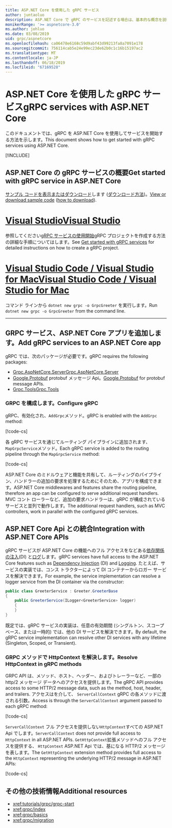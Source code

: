```yaml
---
title: ASP.NET Core を使用した gRPC サービス
author: juntaoluo
description: ASP.NET Core で gRPC のサービスを記述する場合は、基本的な概念を説明します。
monikerRange: '>= aspnetcore-3.0'
ms.author: johluo
ms.date: 03/08/2019
uid: grpc/aspnetcore
ms.openlocfilehash: ca06478e6168c59d9abf43d99213fa8a7091e178
ms.sourcegitcommit: 756114cab5e24e99ec23de62b0c1c16b15197ac2
ms.translationtype: MT
ms.contentlocale: ja-JP
ms.lasthandoff: 06/18/2019
ms.locfileid: "67169528"
---
```

# <a name="grpc-services-with-aspnet-core"></a><span data-ttu-id="ab56f-103">ASP.NET Core を使用した gRPC サービス</span><span class="sxs-lookup"><span data-stu-id="ab56f-103">gRPC services with ASP.NET Core</span></span>

<span data-ttu-id="ab56f-104">このドキュメントでは、gRPC を ASP.NET Core を使用してサービスを開始する方法を示します。</span><span class="sxs-lookup"><span data-stu-id="ab56f-104">This document shows how to get started with gRPC services using ASP.NET Core.</span></span>

[!INCLUDE[](~/includes/net-core-prereqs-all-3.0.md)]

## <a name="get-started-with-grpc-service-in-aspnet-core"></a><span data-ttu-id="ab56f-105">ASP.NET Core の gRPC サービスの概要</span><span class="sxs-lookup"><span data-stu-id="ab56f-105">Get started with gRPC service in ASP.NET Core</span></span>

<span data-ttu-id="ab56f-106">[サンプル コードを表示またはダウンロード](https://github.com/aspnet/AspNetCore.Docs/tree/master/aspnetcore/tutorials/grpc/grpc-start/sample)します ([ダウンロード方法](xref:index#how-to-download-a-sample))。</span><span class="sxs-lookup"><span data-stu-id="ab56f-106">[View or download sample code](https://github.com/aspnet/AspNetCore.Docs/tree/master/aspnetcore/tutorials/grpc/grpc-start/sample) ([how to download](xref:index#how-to-download-a-sample)).</span></span>

# <a name="visual-studiotabvisual-studio"></a>[<span data-ttu-id="ab56f-107">Visual Studio</span><span class="sxs-lookup"><span data-stu-id="ab56f-107">Visual Studio</span></span>](#tab/visual-studio)

<span data-ttu-id="ab56f-108">参照してください[gRPC サービスの使用開始](xref:tutorials/grpc/grpc-start)gRPC プロジェクトを作成する方法の詳細な手順についてはします。</span><span class="sxs-lookup"><span data-stu-id="ab56f-108">See [Get started with gRPC services](xref:tutorials/grpc/grpc-start) for detailed instructions on how to create a gRPC project.</span></span>

# <a name="visual-studio-code--visual-studio-for-mactabvisual-studio-codevisual-studio-mac"></a>[<span data-ttu-id="ab56f-109">Visual Studio Code / Visual Studio for Mac</span><span class="sxs-lookup"><span data-stu-id="ab56f-109">Visual Studio Code / Visual Studio for Mac</span></span>](#tab/visual-studio-code+visual-studio-mac)

<span data-ttu-id="ab56f-110">コマンド ラインから `dotnet new grpc -o GrpcGreeter` を実行します。</span><span class="sxs-lookup"><span data-stu-id="ab56f-110">Run `dotnet new grpc -o GrpcGreeter` from the command line.</span></span>

---

## <a name="add-grpc-services-to-an-aspnet-core-app"></a><span data-ttu-id="ab56f-111">GRPC サービス、ASP.NET Core アプリを追加します。</span><span class="sxs-lookup"><span data-stu-id="ab56f-111">Add gRPC services to an ASP.NET Core app</span></span>

<span data-ttu-id="ab56f-112">gRPC では、次のパッケージが必要です。</span><span class="sxs-lookup"><span data-stu-id="ab56f-112">gRPC requires the following packages:</span></span>

* [<span data-ttu-id="ab56f-113">Grpc.AspNetCore.Server</span><span class="sxs-lookup"><span data-stu-id="ab56f-113">Grpc.AspNetCore.Server</span></span>](https://www.nuget.org/packages/Grpc.AspNetCore.Server)
* <span data-ttu-id="ab56f-114">[Google.Protobuf](https://www.nuget.org/packages/Google.Protobuf/) protobuf メッセージ Api。</span><span class="sxs-lookup"><span data-stu-id="ab56f-114">[Google.Protobuf](https://www.nuget.org/packages/Google.Protobuf/) for protobuf message APIs.</span></span>
* [<span data-ttu-id="ab56f-115">Grpc.Tools</span><span class="sxs-lookup"><span data-stu-id="ab56f-115">Grpc.Tools</span></span>](https://www.nuget.org/packages/Grpc.Tools/)

### <a name="configure-grpc"></a><span data-ttu-id="ab56f-116">GRPC を構成します。</span><span class="sxs-lookup"><span data-stu-id="ab56f-116">Configure gRPC</span></span>

<span data-ttu-id="ab56f-117">gRPC、有効化され、`AddGrpc`メソッド。</span><span class="sxs-lookup"><span data-stu-id="ab56f-117">gRPC is enabled with the `AddGrpc` method:</span></span>

[!code-cs[](~/tutorials/grpc/grpc-start/sample/GrpcGreeter/Startup.cs?name=snippet&highlight=7)]

<span data-ttu-id="ab56f-118">各 gRPC サービスを通じてルーティング パイプラインに追加されます、`MapGrpcService`メソッド。</span><span class="sxs-lookup"><span data-stu-id="ab56f-118">Each gRPC service is added to the routing pipeline through the `MapGrpcService` method:</span></span>

[!code-cs[](~/tutorials/grpc/grpc-start/sample/GrpcGreeter/Startup.cs?name=snippet&highlight=24)]

<span data-ttu-id="ab56f-119">ASP.NET Core のミドルウェアと機能を共有して、ルーティングのパイプライン、ハンドラーの追加の要求を処理するためにそのため、アプリを構成できます。</span><span class="sxs-lookup"><span data-stu-id="ab56f-119">ASP.NET Core middlewares and features share the routing pipeline, therefore an app can be configured to serve additional request handlers.</span></span> <span data-ttu-id="ab56f-120">MVC コント ローラーなど、追加の要求ハンドラーは、gRPC が構成されているサービスと並列で動作します。</span><span class="sxs-lookup"><span data-stu-id="ab56f-120">The additional request handlers, such as MVC controllers, work in parallel with the configured gRPC services.</span></span>

## <a name="integration-with-aspnet-core-apis"></a><span data-ttu-id="ab56f-121">ASP.NET Core Api との統合</span><span class="sxs-lookup"><span data-stu-id="ab56f-121">Integration with ASP.NET Core APIs</span></span>

<span data-ttu-id="ab56f-122">gRPC サービスが ASP.NET Core の機能へのフル アクセスをなどある[依存関係の注入](xref:fundamentals/dependency-injection)(DI) と[ログ](xref:fundamentals/logging/index)します。</span><span class="sxs-lookup"><span data-stu-id="ab56f-122">gRPC services have full access to the ASP.NET Core features such as [Dependency Injection](xref:fundamentals/dependency-injection) (DI) and [Logging](xref:fundamentals/logging/index).</span></span> <span data-ttu-id="ab56f-123">たとえば、サービスの実装では、コンス トラクターによって DI コンテナーからロガー サービスを解決できます。</span><span class="sxs-lookup"><span data-stu-id="ab56f-123">For example, the service implementation can resolve a logger service from the DI container via the constructor:</span></span>

```csharp
public class GreeterService : Greeter.GreeterBase
{
    public GreeterService(ILogger<GreeterService> logger)
    {
    }
}
```

<span data-ttu-id="ab56f-124">既定では、gRPC サービスの実装は、任意の有効期間 (シングルトン、スコープ ベース、または一時的) では、他の DI サービスを解決できます。</span><span class="sxs-lookup"><span data-stu-id="ab56f-124">By default, the gRPC service implementation can resolve other DI services with any lifetime (Singleton, Scoped, or Transient).</span></span>

### <a name="resolve-httpcontext-in-grpc-methods"></a><span data-ttu-id="ab56f-125">GRPC メソッドで HttpContext を解決します。</span><span class="sxs-lookup"><span data-stu-id="ab56f-125">Resolve HttpContext in gRPC methods</span></span>

<span data-ttu-id="ab56f-126">GRPC API は、メソッド、ホスト、ヘッダー、およびトレーラーなど、一部の http/2 メッセージ データへのアクセスを提供します。</span><span class="sxs-lookup"><span data-stu-id="ab56f-126">The gRPC API provides access to some HTTP/2 message data, such as the method, host, header, and trailers.</span></span> <span data-ttu-id="ab56f-127">アクセスはを介して、 `ServerCallContext` gRPC の各メソッドに渡される引数。</span><span class="sxs-lookup"><span data-stu-id="ab56f-127">Access is through the `ServerCallContext` argument passed to each gRPC method:</span></span>

[!code-cs[](~/tutorials/grpc/grpc-start/sample/GrpcGreeter/Services/GreeterService.cs?highlight=3-4&name=snippet)]

<span data-ttu-id="ab56f-128">`ServerCallContext` フル アクセスを提供しない`HttpContext`すべての ASP.NET Api でします。</span><span class="sxs-lookup"><span data-stu-id="ab56f-128">`ServerCallContext` does not provide full access to `HttpContext` in all ASP.NET APIs.</span></span> <span data-ttu-id="ab56f-129">`GetHttpContext`拡張メソッドへのフル アクセスを提供する、 `HttpContext` ASP.NET Api では、基になる HTTP/2 メッセージを表します。</span><span class="sxs-lookup"><span data-stu-id="ab56f-129">The `GetHttpContext` extension method provides full access to the `HttpContext` representing the underlying HTTP/2 message in ASP.NET APIs:</span></span>

[!code-cs[](~/tutorials/grpc/grpc-start/sample/GrpcGreeter/Services/GreeterService.cs?name=snippet)]

## <a name="additional-resources"></a><span data-ttu-id="ab56f-130">その他の技術情報</span><span class="sxs-lookup"><span data-stu-id="ab56f-130">Additional resources</span></span>

* <xref:tutorials/grpc/grpc-start>
* <xref:grpc/index>
* <xref:grpc/basics>
* <xref:grpc/migration>
